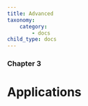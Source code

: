 ```yaml
---
title: Advanced
taxonomy:
    category:
        - docs
child_type: docs
---
```


### Chapter 3

# Applications
